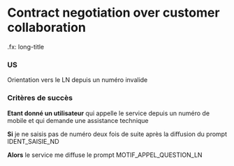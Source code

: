 # Contract negotiation over customer collaboration
.fx: long-title 

### US

Orientation vers le LN depuis un numéro invalide 

### Critères de succès

**Etant donné un utilisateur** qui appelle le service depuis un numéro de mobile et qui demande une assistance technique

**Si** je ne saisis pas de numéro deux fois de suite après la diffusion du prompt IDENT_SAISIE_ND

**Alors** le service me diffuse le prompt MOTIF_APPEL_QUESTION_LN 

